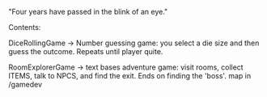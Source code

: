
"Four years have passed in the blink of an eye."

Contents:

DiceRollingGame -> Number guessing game: you select a die size and then guess the outcome. 
                   Repeats until player quite.

RoomExplorerGame -> text bases adventure game: visit rooms, collect ITEMS, talk to NPCS, and find the exit. 
                    Ends on finding the 'boss'. map in /gamedev 

